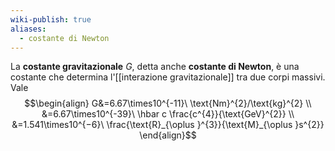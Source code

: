 ```yaml
---
wiki-publish: true
aliases:
  - costante di Newton
---
```

La **costante gravitazionale** $G$, detta anche **costante di Newton**, è una costante che determina l'[[interazione gravitazionale]] tra due corpi massivi. Vale
$$\begin{align}
G&=6.67\times10^{-11}\ \text{Nm}^{2}/\text{kg}^{2} \\
&=6.67\times10^{-39}\ \hbar c \frac{c^{4}}{\text{GeV}^{2}} \\
&=1.541\times10^{−6}\ \frac{\text{R}_{\oplus }^{3}}{\text{M}_{\oplus }s^{2}} 
\end{align}$$
